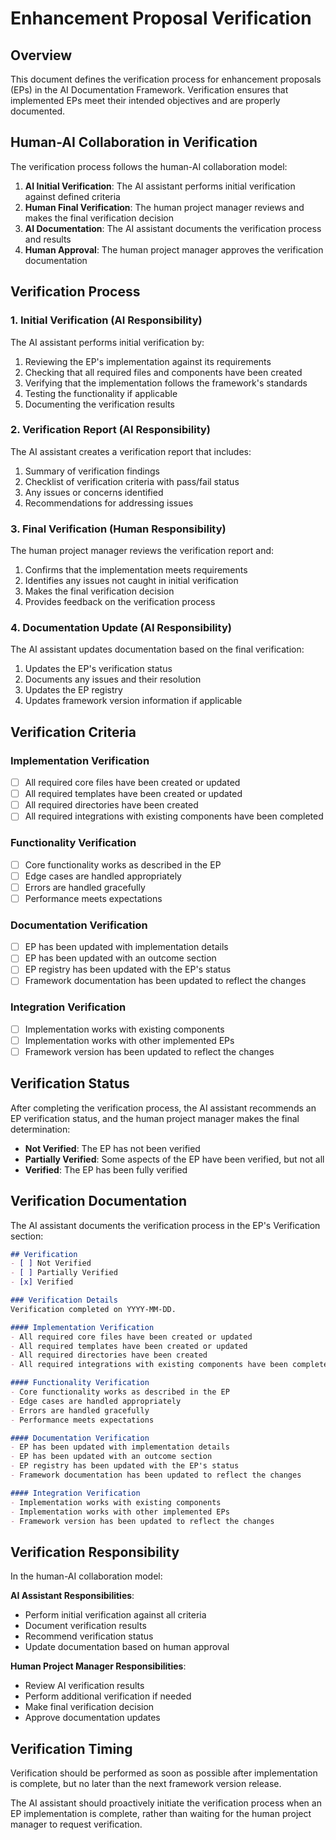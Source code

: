 # Enhancement Proposal Verification

## Overview

This document defines the verification process for enhancement proposals (EPs) in the AI Documentation Framework. Verification ensures that implemented EPs meet their intended objectives and are properly documented.

## Human-AI Collaboration in Verification

The verification process follows the human-AI collaboration model:

1. **AI Initial Verification**: The AI assistant performs initial verification against defined criteria
2. **Human Final Verification**: The human project manager reviews and makes the final verification decision
3. **AI Documentation**: The AI assistant documents the verification process and results
4. **Human Approval**: The human project manager approves the verification documentation

## Verification Process

### 1. Initial Verification (AI Responsibility)

The AI assistant performs initial verification by:

1. Reviewing the EP's implementation against its requirements
2. Checking that all required files and components have been created
3. Verifying that the implementation follows the framework's standards
4. Testing the functionality if applicable
5. Documenting the verification results

### 2. Verification Report (AI Responsibility)

The AI assistant creates a verification report that includes:

1. Summary of verification findings
2. Checklist of verification criteria with pass/fail status
3. Any issues or concerns identified
4. Recommendations for addressing issues

### 3. Final Verification (Human Responsibility)

The human project manager reviews the verification report and:

1. Confirms that the implementation meets requirements
2. Identifies any issues not caught in initial verification
3. Makes the final verification decision
4. Provides feedback on the verification process

### 4. Documentation Update (AI Responsibility)

The AI assistant updates documentation based on the final verification:

1. Updates the EP's verification status
2. Documents any issues and their resolution
3. Updates the EP registry
4. Updates framework version information if applicable

## Verification Criteria

### Implementation Verification
- [ ] All required core files have been created or updated
- [ ] All required templates have been created or updated
- [ ] All required directories have been created
- [ ] All required integrations with existing components have been completed

### Functionality Verification
- [ ] Core functionality works as described in the EP
- [ ] Edge cases are handled appropriately
- [ ] Errors are handled gracefully
- [ ] Performance meets expectations

### Documentation Verification
- [ ] EP has been updated with implementation details
- [ ] EP has been updated with an outcome section
- [ ] EP registry has been updated with the EP's status
- [ ] Framework documentation has been updated to reflect the changes

### Integration Verification
- [ ] Implementation works with existing components
- [ ] Implementation works with other implemented EPs
- [ ] Framework version has been updated to reflect the changes

## Verification Status

After completing the verification process, the AI assistant recommends an EP verification status, and the human project manager makes the final determination:

- **Not Verified**: The EP has not been verified
- **Partially Verified**: Some aspects of the EP have been verified, but not all
- **Verified**: The EP has been fully verified

## Verification Documentation

The AI assistant documents the verification process in the EP's Verification section:

```markdown
## Verification
- [ ] Not Verified
- [ ] Partially Verified
- [x] Verified

### Verification Details
Verification completed on YYYY-MM-DD.

#### Implementation Verification
- All required core files have been created or updated
- All required templates have been created or updated
- All required directories have been created
- All required integrations with existing components have been completed

#### Functionality Verification
- Core functionality works as described in the EP
- Edge cases are handled appropriately
- Errors are handled gracefully
- Performance meets expectations

#### Documentation Verification
- EP has been updated with implementation details
- EP has been updated with an outcome section
- EP registry has been updated with the EP's status
- Framework documentation has been updated to reflect the changes

#### Integration Verification
- Implementation works with existing components
- Implementation works with other implemented EPs
- Framework version has been updated to reflect the changes
```

## Verification Responsibility

In the human-AI collaboration model:

**AI Assistant Responsibilities**:
- Perform initial verification against all criteria
- Document verification results
- Recommend verification status
- Update documentation based on human approval

**Human Project Manager Responsibilities**:
- Review AI verification results
- Perform additional verification if needed
- Make final verification decision
- Approve documentation updates

## Verification Timing

Verification should be performed as soon as possible after implementation is complete, but no later than the next framework version release.

The AI assistant should proactively initiate the verification process when an EP implementation is complete, rather than waiting for the human project manager to request verification.
